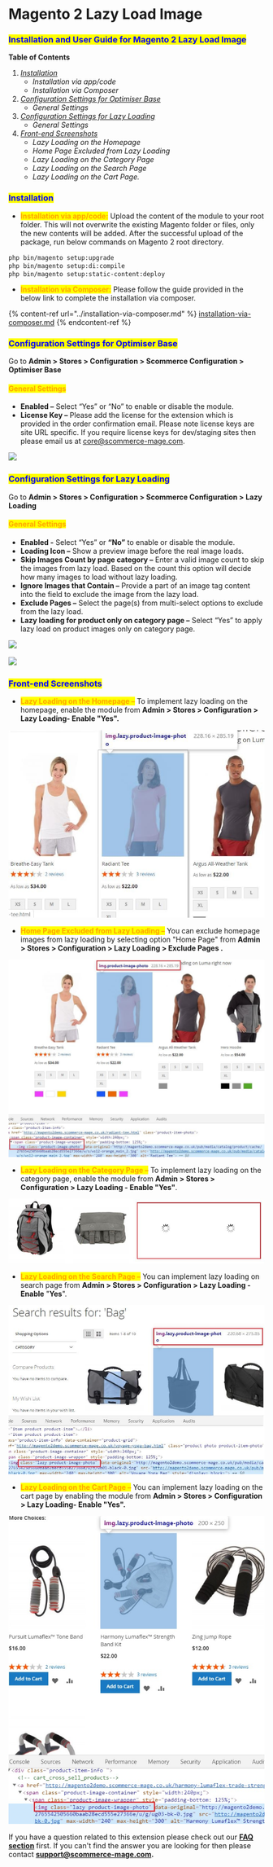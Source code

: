 # Magento 2 Lazy Load Image

### <mark style="color:blue;">Installation and User Guide for Magento 2 Lazy Load Image</mark>&#x20;

**Table of Contents**

1. [_Installation_ ](magento-2-lazy-load-image.md#\_toc\_250005)
   * _Installation via app/code_&#x20;
   * _Installation via Composer_
2. [_Configuration Settings for Optimiser Base_ ](magento-2-lazy-load-image.md#\_toc\_250004)
   * _General Settings_&#x20;
3. [_Configuration Settings for Lazy Loading_ ](magento-2-lazy-load-image.md#\_toc\_250002)
   * _General Settings_&#x20;
4. [_Front-end Screenshots_ ](magento-2-lazy-load-image.md#\_toc\_250000)
   * _Lazy Loading on the Homepage_&#x20;
   * _Home Page Excluded from Lazy Loading_&#x20;
   * _Lazy Loading on the Category Page_&#x20;
   * _Lazy Loading on the Search Page_&#x20;
   * _Lazy Loading on the Cart Page._&#x20;

### <mark style="color:blue;">Installation</mark> <a href="#_toc_250005" id="_toc_250005"></a>

* <mark style="color:orange;">**Installation via app/code:**</mark> Upload the content of the module to your root folder. This will not overwrite the existing Magento folder or files, only the new contents will be added. After the successful upload of the package, run below commands on Magento 2 root directory.

```
php bin/magento setup:upgrade
php bin/magento setup:di:compile
php bin/magento setup:static-content:deploy
```

* <mark style="color:orange;">**Installation via Composer:**</mark> Please follow the guide provided in the below link to complete the installation via composer.

{% content-ref url="../installation-via-composer.md" %}
[installation-via-composer.md](../installation-via-composer.md)
{% endcontent-ref %}

### <mark style="color:blue;">Configuration Settings for Optimiser Base</mark> <a href="#_toc_250004" id="_toc_250004"></a>

Go to **Admin > Stores > Configuration > Scommerce Configuration > Optimiser Base**

#### <mark style="color:orange;">General Settings</mark> <a href="#_toc_250003" id="_toc_250003"></a>

* **Enabled –** Select “Yes” or “No” to enable or disable the module.
* **License Key –** Please add the license for the extension which is provided in the order confirmation email. Please note license keys are site URL specific. If you require license keys for dev/staging sites then please email us at [core@scommerce-mage.com](mailto:core@scommerce-mage.com).

![](../../.gitbook/assets/config\_speed.png)

### <mark style="color:blue;">Configuration Settings for Lazy Loading</mark> <a href="#_toc_250002" id="_toc_250002"></a>

Go to **Admin > Stores > Configuration > Scommerce Configuration > Lazy Loading**

#### <mark style="color:orange;">General Settings</mark> <a href="#_toc_250001" id="_toc_250001"></a>

* **Enabled -** Select “Yes” or **“**No**”** to enable or disable the module.
* **Loading Icon –** Show a preview image before the real image loads.
* **Skip Images Count by page category –** Enter a valid image count to skip the images from lazy load. Based on the count this option will decide how many images to load without lazy loading.
* **Ignore Images that Contain –** Provide a part of an image tag content into the field to exclude the image from the lazy load.
* **Exclude Pages –** Select the page(s) from multi-select options to exclude from the lazy load.
* **Lazy loading for product only on category page –** Select “Yes” to apply lazy load on product images only on category page.

![](../../.gitbook/assets/gen\_lazy1.png)

![](../../.gitbook/assets/gen\_lazy2.png)



### <mark style="color:blue;">Front-end Screenshots</mark> <a href="#_toc_250000" id="_toc_250000"></a>

* <mark style="color:orange;">**Lazy Loading on the Homepage –**</mark> To implement lazy loading on the homepage, enable the module from **Admin > Stores > Configuration > Lazy Loading- Enable "Yes".**

![](<../../.gitbook/assets/9 (3)>)

* <mark style="color:orange;">**Home Page Excluded from Lazy Loading –**</mark> You can exclude homepage images from lazy loading by selecting option "Home Page" from **Admin > Stores > Configuration > Lazy Loading > Exclude Pages .**

![](<../../.gitbook/assets/10 (23)>)

* <mark style="color:orange;">**Lazy Loading on the Category Page –**</mark> To implement lazy loading on the category page, enable the module from **Admin > Stores > Configuration > Lazy Loading - Enable "Yes"**.

![](<../../.gitbook/assets/11 (30)>)

* <mark style="color:orange;">**Lazy Loading on the Search Page –**</mark> You can implement lazy loading on search page from **Admin > Stores > Configuration > Lazy Loading - Enable** "**Yes**".

![](<../../.gitbook/assets/12 (28)>)

* <mark style="color:orange;">**Lazy Loading on the Cart Page –**</mark> You can implement lazy loading on the cart page by enabling the module from **Admin > Stores > Configuration > Lazy Loading- Enable "Yes".**

![](<../../.gitbook/assets/13 (30)>)

If you have a question related to this extension please check out our [**FAQ section**](https://www.scommerce-mage.com/magento-2-lazy-load-image-extension.html#faq) first. If you can't find the answer you are looking for then please contact [**support@scommerce-mage.com**](mailto:core@scommerce-mage.com)**.**
